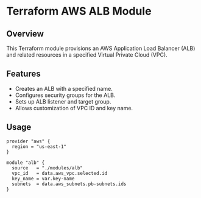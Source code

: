 # Terraform AWS ALB Module

## Overview

This Terraform module provisions an AWS Application Load Balancer (ALB) and related resources in a specified Virtual Private Cloud (VPC).

## Features

- Creates an ALB with a specified name.
- Configures security groups for the ALB.
- Sets up ALB listener and target group.
- Allows customization of VPC ID and key name.

## Usage

```hcl
provider "aws" {
  region = "us-east-1"
}
 
module "alb" {
  source   = "./modules/alb"
  vpc_id   = data.aws_vpc.selected.id
  key_name = var.key-name
  subnets  = data.aws_subnets.pb-subnets.ids
}
```